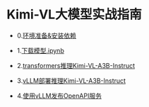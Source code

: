 # Kimi-VL大模型实战指南



- 0.[环境准备&安装依赖](Kimi-VL-Prepare.ipynb)


- 1.[下载模型.ipynb](download_model.ipynb)


- 2.[transformers推理Kimi-VL-A3B-Instruct](transformers_Kimi-VL-A3B-Instruct.ipynb)


- 3.[vLLM部署推理Kimi-VL-A3B-Instruct](vLLM_Kimi-VL-A3B-Instruct.ipynb)


- 4.[使用vLLM发布OpenAPI服务](bash_vllm-serve.md)